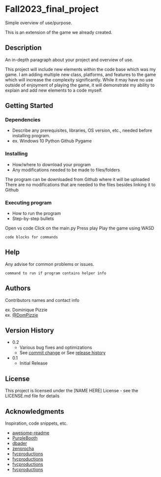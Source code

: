 # Fall2023_final_project

Simple overview of use/purpose.

This is an extension of the game we already created. 
## Description

An in-depth paragraph about your project and overview of use.

This project will include new elements within the code base which was my game. I am adding multiple new class, platforms, and features to the game which will increase the complexity significantly. While it may have no use outside of enjoyment of playing the game, it will demonstrate my ability to explain and add new elements to a code myself.

## Getting Started

### Dependencies

* Describe any prerequisites, libraries, OS version, etc., needed before installing program.
* ex. Windows 10
Python
Github
Pygame
### Installing

* How/where to download your program
* Any modifications needed to be made to files/folders

The program can be downloaded from Github where it will be uploaded
There are no modifications that are needed to the files besides linking it to Github
### Executing program

* How to run the program
* Step-by-step bullets

Open vs code
Click on the main.py
Press play
Play the game using WASD
```
code blocks for commands
```

## Help

Any advise for common problems or issues.
```
command to run if program contains helper info
```

## Authors

Contributors names and contact info

ex. Dominique Pizzie  
ex. [@DomPizzie](https://twitter.com/dompizzie)

## Version History

* 0.2
    * Various bug fixes and optimizations
    * See [commit change]() or See [release history]()
* 0.1
    * Initial Release

## License

This project is licensed under the [NAME HERE] License - see the LICENSE.md file for details

## Acknowledgments

Inspiration, code snippets, etc.
* [awesome-readme](https://github.com/matiassingers/awesome-readme)
* [PurpleBooth](https://gist.github.com/PurpleBooth/109311bb0361f32d87a2)
* [dbader](https://github.com/dbader/readme-template)
* [zenorocha](https://gist.github.com/zenorocha/4526327)
* [fvcproductions](https://gist.github.com/fvcproductions/1bfc2d4aecb01a834b46)
* [fvcproductions](https://gist.github.com/fvcproductions/1bfc2d4aecb01a834b46)
* [fvcproductions](https://gist.github.com/fvcproductions/1bfc2d4aecb01a834b46)
* [fvcproductions](https://gist.github.com/fvcproductions/1bfc2d4aecb01a834b46)